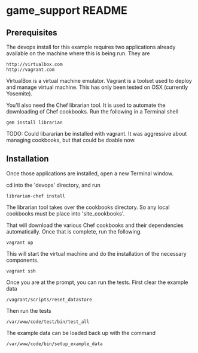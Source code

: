 game\_support README
====================

Prerequisites
--------------------
The devops install for this example requires two applications already
available on the machine where this is being run. They are

    http://virtualbox.com
    http://vagrant.com

VirtualBox is a virtual machine emulator. Vagrant is a toolset used
to deploy and manage virtual machine. This has only been tested on
OSX (currently Yosemite).

You'll also need the Chef librarian tool. It is used to automate the
downloading of Chef cookbooks. Run the following in a Terminal shell

    gem install librarian

TODO: Could libararian be installed with vagrant. It was aggressive
about managing cookbooks, but that could be doable now.

Installation
--------------------
Once those applications are installed, open a new Terminal window.

cd into the 'devops' directory, and run

    librarian-chef install

The librarian tool takes over the cookbooks directory. So any local
cookbooks must be place into 'site\_cookbooks'.

That will download the various Chef cookbooks and their dependencies
automatically. Once that is complete, run the following.

    vagrant up 

This will start the virtual machine and do the installation of the
necessary components.

    vagrant ssh

Once you are at the prompt, you can run the tests. First clear the
example data

    /vagrant/scripts/reset_datastore

Then run the tests

    /var/www/code/test/bin/test_all

The example data can be loaded back up with the command

    /var/www/code/bin/setup_example_data
